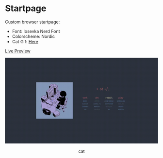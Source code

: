 # Startpage

Custom browser startpage:
- Font: Iosevka Nerd Font
- Colorscheme: Nordic
- Cat Gif: [Here](https://github.com/pagankeymaster/nordic-startpage/blob/main/cat.gif)

[Live Preview](https://pagankeymaster.github.io/nordic-startpage/)

![startpage](startpage.gif)
<p style="text-align: center;">cat</p>
